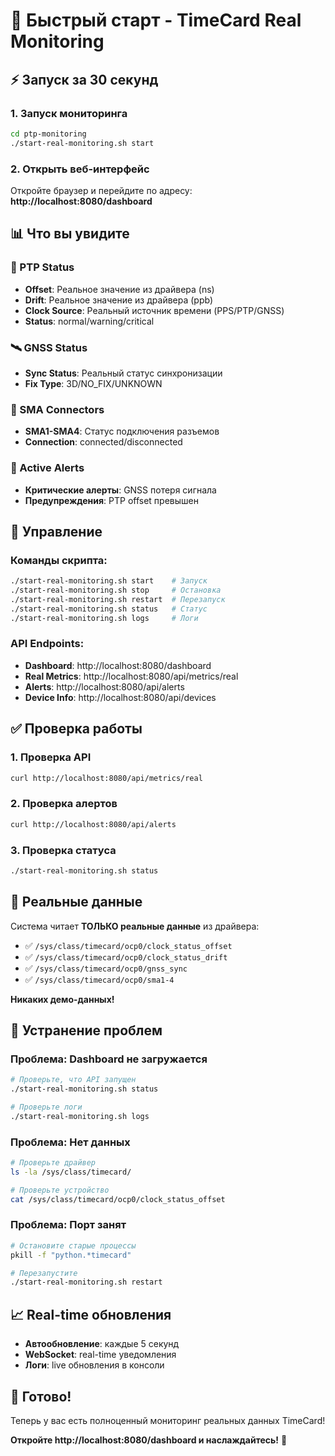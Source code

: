 # 🚀 Быстрый старт - TimeCard Real Monitoring

## ⚡ Запуск за 30 секунд

### 1. Запуск мониторинга
```bash
cd ptp-monitoring
./start-real-monitoring.sh start
```

### 2. Открыть веб-интерфейс
Откройте браузер и перейдите по адресу:
**http://localhost:8080/dashboard**

## 📊 Что вы увидите

### 📡 PTP Status
- **Offset**: Реальное значение из драйвера (ns)
- **Drift**: Реальное значение из драйвера (ppb)
- **Clock Source**: Реальный источник времени (PPS/PTP/GNSS)
- **Status**: normal/warning/critical

### 🛰️ GNSS Status
- **Sync Status**: Реальный статус синхронизации
- **Fix Type**: 3D/NO_FIX/UNKNOWN

### 🔌 SMA Connectors
- **SMA1-SMA4**: Статус подключения разъемов
- **Connection**: connected/disconnected

### 🚨 Active Alerts
- **Критические алерты**: GNSS потеря сигнала
- **Предупреждения**: PTP offset превышен

## 🔧 Управление

### Команды скрипта:
```bash
./start-real-monitoring.sh start    # Запуск
./start-real-monitoring.sh stop     # Остановка
./start-real-monitoring.sh restart  # Перезапуск
./start-real-monitoring.sh status   # Статус
./start-real-monitoring.sh logs     # Логи
```

### API Endpoints:
- **Dashboard**: http://localhost:8080/dashboard
- **Real Metrics**: http://localhost:8080/api/metrics/real
- **Alerts**: http://localhost:8080/api/alerts
- **Device Info**: http://localhost:8080/api/devices

## ✅ Проверка работы

### 1. Проверка API
```bash
curl http://localhost:8080/api/metrics/real
```

### 2. Проверка алертов
```bash
curl http://localhost:8080/api/alerts
```

### 3. Проверка статуса
```bash
./start-real-monitoring.sh status
```

## 🎯 Реальные данные

Система читает **ТОЛЬКО реальные данные** из драйвера:

- ✅ `/sys/class/timecard/ocp0/clock_status_offset`
- ✅ `/sys/class/timecard/ocp0/clock_status_drift`
- ✅ `/sys/class/timecard/ocp0/gnss_sync`
- ✅ `/sys/class/timecard/ocp0/sma1-4`

**Никаких демо-данных!**

## 🚨 Устранение проблем

### Проблема: Dashboard не загружается
```bash
# Проверьте, что API запущен
./start-real-monitoring.sh status

# Проверьте логи
./start-real-monitoring.sh logs
```

### Проблема: Нет данных
```bash
# Проверьте драйвер
ls -la /sys/class/timecard/

# Проверьте устройство
cat /sys/class/timecard/ocp0/clock_status_offset
```

### Проблема: Порт занят
```bash
# Остановите старые процессы
pkill -f "python.*timecard"

# Перезапустите
./start-real-monitoring.sh restart
```

## 📈 Real-time обновления

- **Автообновление**: каждые 5 секунд
- **WebSocket**: real-time уведомления
- **Логи**: live обновления в консоли

## 🎉 Готово!

Теперь у вас есть полноценный мониторинг реальных данных TimeCard!

**Откройте http://localhost:8080/dashboard и наслаждайтесь!** 🚀 